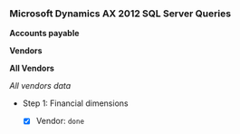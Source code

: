 ﻿### Microsoft Dynamics AX 2012 SQL Server Queries
**Accounts payable**

**Vendors**

**All Vendors**

*All vendors data*

* Step 1: Financial dimensions
	- [x] Vendor: `done`



